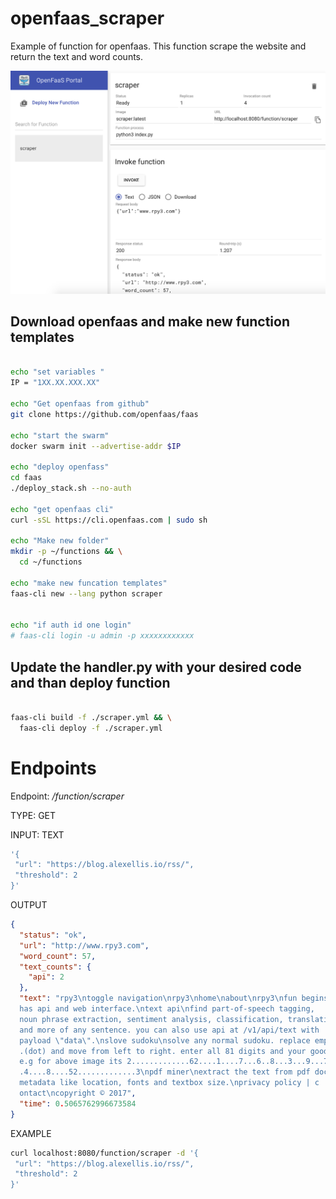 # openfaas_scraper
Example of function for openfaas. This function scrape the website and return the text and word counts.

![openfaas](images/openfaas.png)

## Download openfaas and make new function templates

```sh

echo "set variables "
IP = "1XX.XX.XXX.XX"

echo "Get openfaas from github"
git clone https://github.com/openfaas/faas

echo "start the swarm"
docker swarm init --advertise-addr $IP

echo "deploy openfass"
cd faas
./deploy_stack.sh --no-auth

echo "get openfaas cli"
curl -sSL https://cli.openfaas.com | sudo sh

echo "Make new folder"
mkdir -p ~/functions && \
  cd ~/functions
  
echo "make new funcation templates"
faas-cli new --lang python scraper


echo "if auth id one login"
# faas-cli login -u admin -p xxxxxxxxxxxx
```

## Update the handler.py with your desired code and than deploy function

```sh

faas-cli build -f ./scraper.yml && \
  faas-cli deploy -f ./scraper.yml

````

# Endpoints

Endpoint: */function/scraper*  

TYPE: GET

INPUT: TEXT
``` sh
'{
 "url": "https://blog.alexellis.io/rss/",
 "threshold": 2
}'

```

OUTPUT

```json
{
  "status": "ok",
  "url": "http://www.rpy3.com",
  "word_count": 57,
  "text_counts": {
    "api": 2
  },
  "text": "rpy3\ntoggle navigation\nrpy3\nhome\nabout\nrpy3\nfun begins\neach project 
  has api and web interface.\ntext api\nfind part-of-speech tagging, 
  noun phrase extraction, sentiment analysis, classification, translation, 
  and more of any sentence. you can also use api at /v1/api/text with 
  payload \"data\".\nslove sudoku\nsolve any normal sudoku. replace empty space by 
  .(dot) and move from left to right. enter all 81 digits and your good to go. 
  e.g for above image its 2.............62....1....7...6..8...3...9...7...6..4..
  .4....8....52.............3\npdf miner\nextract the text from pdf doc with 
  metadata like location, fonts and textbox size.\nprivacy policy | c
  ontact\ncopyright © 2017",
  "time": 0.5065762996673584
}
```

EXAMPLE
```sh
curl localhost:8080/function/scraper -d '{
 "url": "https://blog.alexellis.io/rss/",
 "threshold": 2
}'
```

